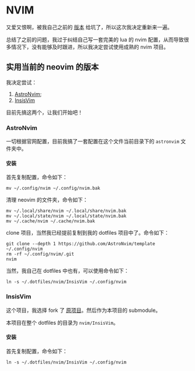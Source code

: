 # NVIM

又爱又恨啊，被我自己之前的 [版本](./custom_nvim/README-zh.md) 给坑了，所以这次我决定重新来一遍。

总结了之前的问题，我过于纠结自己写一套完美的 lua 的 nvim 配置，从而导致很多情况下，没有能够及时跟进，所以我决定尝试使用成熟的 nvim 项目。

## 实用当前的 neovim 的版本

我决定尝试：

1. [AstroNvim](https://docs.astronvim.com/);
2. [InsisVim](https://github.com/nshen/InsisVim)

目前先搞这两个，让我们开始吧！

### AstroNvim

一切根据官网配置，目前我搞了一套配置在这个文件当前目录下的 `astronvim` 文件夹中。

#### 安装

首先复制配置，命令如下：

```shell
mv ~/.config/nvim ~/.config/nvim.bak
```

清理 neovim 的文件夹，命令如下：

```shell
mv ~/.local/share/nvim ~/.local/share/nvim.bak
mv ~/.local/state/nvim ~/.local/state/nvim.bak
mv ~/.cache/nvim ~/.cache/nvim.bak
```

clone 项目，当然我已经提前复制到我的 dotfiles 项目中了。命令如下：

```shell
git clone --depth 1 https://github.com/AstroNvim/template ~/.config/nvim
rm -rf ~/.config/nvim/.git
nvim
```

当然，我自己在 dotfiles 中也有，可以使用命令如下：

```shell
ln -s ~/.dotfiles/nvim/InsisVim ~/.config/nvim
```

### InsisVim

这个项目，我选择 fork 了 [原项目](https://github.com/nshen/InsisVim)。然后作为本项目的 submodule。

本项目在整个 dotfiles 的目录为 `nvim/InsisVim`。

#### 安装

首先复制配置，命令如下：

```shell
ln -s ~/.dotfiles/nvim/InsisVim ~/.config/nvim
```


